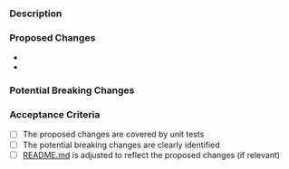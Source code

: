 ### Description

<!-- Include screenshots, animated .gif or videos if necessary. -->
<!-- Briefly describe what is the cause of this PR or link the related issue. -->
<!-- ex: "X was broken when doing this or that." or "We currently have no X component that allows to do Y." -->

### Proposed Changes

<!-- Explain with bullet points what are your changes. -->

- 
- 

### Potential Breaking Changes

<!-- List all changes that might be breaking to react-vapor's users if any. -->

### Acceptance Criteria

- [ ] The proposed changes are covered by unit tests
- [ ] The potential breaking changes are clearly identified
- [ ] [README.md](https://github.com/coveo/react-vapor/blob/master/README.md) is adjusted to reflect the proposed changes (if relevant)

